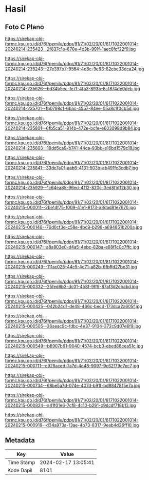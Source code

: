 # Hasil

## Foto C Plano

https://sirekap-obj-formc.kpu.go.id/d76f/pemilu/pdpr/81/71/02/20/01/8171022001014-20240214-235423--2f837c1e-670e-4c3b-991f-1aec8fcf22f9.jpg

https://sirekap-obj-formc.kpu.go.id/d76f/pemilu/pdpr/81/71/02/20/01/8171022001014-20240214-235243--27e397b7-9564-4d8c-9e63-82cbc33dca24.jpg

https://sirekap-obj-formc.kpu.go.id/d76f/pemilu/pdpr/81/71/02/20/01/8171022001014-20240214-235626--bd34b5ec-fe7f-4fa3-8935-8cf874de0deb.jpg

https://sirekap-obj-formc.kpu.go.id/d76f/pemilu/pdpr/81/71/02/20/01/8171022001014-20240214-235701--fb0798c1-6bac-4557-84ee-05a8c1f0cb5d.jpg

https://sirekap-obj-formc.kpu.go.id/d76f/pemilu/pdpr/81/71/02/20/01/8171022001014-20240214-235801--6fb5ca51-814b-472e-bcfe-e603098d9b84.jpg

https://sirekap-obj-formc.kpu.go.id/d76f/pemilu/pdpr/81/71/02/20/01/8171022001014-20240214-235803--19dd5ca9-b741-44ca-93bb-e16bd1579c19.jpg

https://sirekap-obj-formc.kpu.go.id/d76f/pemilu/pdpr/81/71/02/20/01/8171022001014-20240214-235841--33dc7a0f-aab6-4131-903b-ab491fc3cdb7.jpg

https://sirekap-obj-formc.kpu.go.id/d76f/pemilu/pdpr/81/71/02/20/01/8171022001014-20240214-235929--1c64ea85-96ed-4f12-820c-3ed8fbff2b30.jpg

https://sirekap-obj-formc.kpu.go.id/d76f/pemilu/pdpr/81/71/02/20/01/8171022001014-20240215-000011--2be14f75-f009-41e1-8173-a8dad81e7670.jpg

https://sirekap-obj-formc.kpu.go.id/d76f/pemilu/pdpr/81/71/02/20/01/8171022001014-20240215-000146--76d0cf3e-c58e-4bc9-b298-a694851b200a.jpg

https://sirekap-obj-formc.kpu.go.id/d76f/pemilu/pdpr/81/71/02/20/01/8171022001014-20240215-000147--a8a803e0-d4a5-4ebc-82ba-e98f1c0c7ffc.jpg

https://sirekap-obj-formc.kpu.go.id/d76f/pemilu/pdpr/81/71/02/20/01/8171022001014-20240215-000249--111ac025-44c5-4c71-a82b-6fbffd27be31.jpg

https://sirekap-obj-formc.kpu.go.id/d76f/pemilu/pdpr/81/71/02/20/01/8171022001014-20240215-000332--25fed6b3-dc01-4b8f-9ff9-87af3d2cbabd.jpg

https://sirekap-obj-formc.kpu.go.id/d76f/pemilu/pdpr/81/71/02/20/01/8171022001014-20240215-000425--042b24d1-de48-466c-becd-173dca2a605f.jpg

https://sirekap-obj-formc.kpu.go.id/d76f/pemilu/pdpr/81/71/02/20/01/8171022001014-20240215-000505--36aeac9c-fdbc-4e37-9104-372c9d07e6f9.jpg

https://sirekap-obj-formc.kpu.go.id/d76f/pemilu/pdpr/81/71/02/20/01/8171022001014-20240215-000549--b8907b61-9040-4574-bcb3-ebed88cea51c.jpg

https://sirekap-obj-formc.kpu.go.id/d76f/pemilu/pdpr/81/71/02/20/01/8171022001014-20240215-000711--c929aced-7a7d-4c48-9097-9c62f79c7ec7.jpg

https://sirekap-obj-formc.kpu.go.id/d76f/pemilu/pdpr/81/71/02/20/01/8171022001014-20240215-000734--68be5a7d-074e-407d-b91f-bd9847815e7a.jpg

https://sirekap-obj-formc.kpu.go.id/d76f/pemilu/pdpr/81/71/02/20/01/8171022001014-20240215-000824--a41f01e6-7cf8-4c10-b291-c9dcdf718b13.jpg

https://sirekap-obj-formc.kpu.go.id/d76f/pemilu/pdpr/81/71/02/20/01/8171022001014-20240215-000916--d34a973a-13ae-4b73-8317-9eeb4d26ff10.jpg


## Metadata

| Key        | Value               |
| ---------- | ------------------- |
| Time Stamp | 2024-02-17 13:05:41 |
| Kode Dapil | 8101                |



